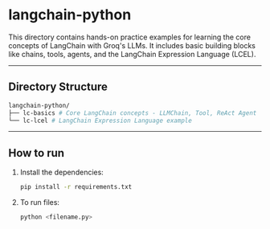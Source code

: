 # langchain-python

This directory contains hands-on practice examples for learning the core concepts of LangChain with Groq's LLMs. It includes basic building blocks like chains, tools, agents, and the LangChain Expression Language (LCEL).

---

## Directory Structure
```bash
langchain-python/
├── lc-basics # Core LangChain concepts - LLMChain, Tool, ReAct Agent
└── lc-lcel # LangChain Expression Language example
```

---

## How to run
1. Install the dependencies:
    ```bash
    pip install -r requirements.txt
    ```

2. To run files:
    ```bash
    python <filename.py>
    ```
